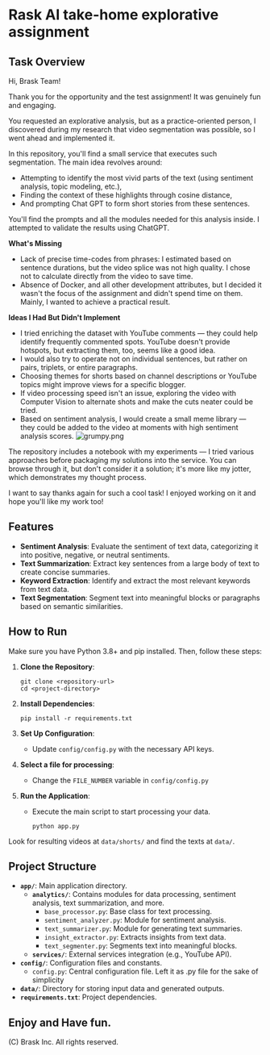 # Rask AI take-home explorative assignment

## Task Overview

Hi, Brask Team!

Thank you for the opportunity and the test assignment! It was genuinely fun and engaging.

You requested an explorative analysis, but as a practice-oriented person, I discovered during my research that video segmentation was possible, so I went ahead and implemented it.

In this repository, you'll find a small service that executes such segmentation. The main idea revolves around:
- Attempting to identify the most vivid parts of the text (using sentiment analysis, topic modeling, etc.),
- Finding the context of these highlights through cosine distance,
- And prompting Chat GPT to form short stories from these sentences.

You'll find the prompts and all the modules needed for this analysis inside. I attempted to validate the results using ChatGPT.

**What's Missing**
- Lack of precise time-codes from phrases: I estimated based on sentence durations, but the video splice was not high quality. I chose not to calculate directly from the video to save time.
- Absence of Docker, and all other development attributes, but I decided it wasn't the focus of the assignment and didn't spend time on them. Mainly, I wanted to achieve a practical result.

**Ideas I Had But Didn't Implement**

- I tried enriching the dataset with YouTube comments — they could help identify frequently commented spots. YouTube doesn't provide hotspots, but extracting them, too, seems like a good idea.
- I would also try to operate not on individual sentences, but rather on pairs, triplets, or entire paragraphs.
- Choosing themes for shorts based on channel descriptions or YouTube topics might improve views for a specific blogger.
- If video processing speed isn't an issue, exploring the video with Computer Vision to alternate shots and make the cuts neater could be tried. 
- Based on sentiment analysis, I would create a small meme library — they could be added to the video at moments with high sentiment analysis scores.
![grumpy.png](https://www.palmbeachpost.com/gcdn/authoring/2013/06/02/NPPP/ghows-LK-b5f8745d-d134-4a5c-8d6c-cf570b96573a-2f43bf6d.jpeg?width=660&height=372&fit=crop&format=pjpg&auto=webp)

The repository includes a notebook with my experiments — I tried various approaches before packaging my solutions into the service. You can browse through it, but don't consider it a solution; it's more like my jotter, which demonstrates my thought process.

I want to say thanks again for such a cool task! I enjoyed working on it and hope you'll like my work too!

## Features

- **Sentiment Analysis**: Evaluate the sentiment of text data, categorizing it into positive, negative, or neutral sentiments.
- **Text Summarization**: Extract key sentences from a large body of text to create concise summaries.
- **Keyword Extraction**: Identify and extract the most relevant keywords from text data.
- **Text Segmentation**: Segment text into meaningful blocks or paragraphs based on semantic similarities.

## How to Run

Make sure you have Python 3.8+ and pip installed. Then, follow these steps:

1. **Clone the Repository**:
   ```
   git clone <repository-url>
   cd <project-directory>
   ```

2. **Install Dependencies**:
   ```
   pip install -r requirements.txt
   ```

3. **Set Up Configuration**:
   - Update `config/config.py` with the necessary API keys.

4. **Select a file for processing**:
   - Change the `FILE_NUMBER` variable in `config/config.py`

6. **Run the Application**:
   - Execute the main script to start processing your data.
     ```
     python app.py
     ```
     
Look for resulting videos at `data/shorts/` and find the texts at `data/`.

## Project Structure

- **`app/`**: Main application directory.
  - **`analytics/`**: Contains modules for data processing, sentiment analysis, text summarization, and more.
    - `base_processor.py`: Base class for text processing.
    - `sentiment_analyzer.py`: Module for sentiment analysis.
    - `text_summarizer.py`: Module for generating text summaries.
    - `insight_extractor.py`: Extracts insights from text data.
    - `text_segmenter.py`: Segments text into meaningful blocks.
  - **`services/`**: External services integration (e.g., YouTube API).
- **`config/`**: Configuration files and constants.
  - `config.py`: Central configuration file. Left it as .py file for the sake of simplicity 
- **`data/`**: Directory for storing input data and generated outputs.
- **`requirements.txt`**: Project dependencies.

## Enjoy and Have fun.

(C) Brask Inc. All rights reserved.